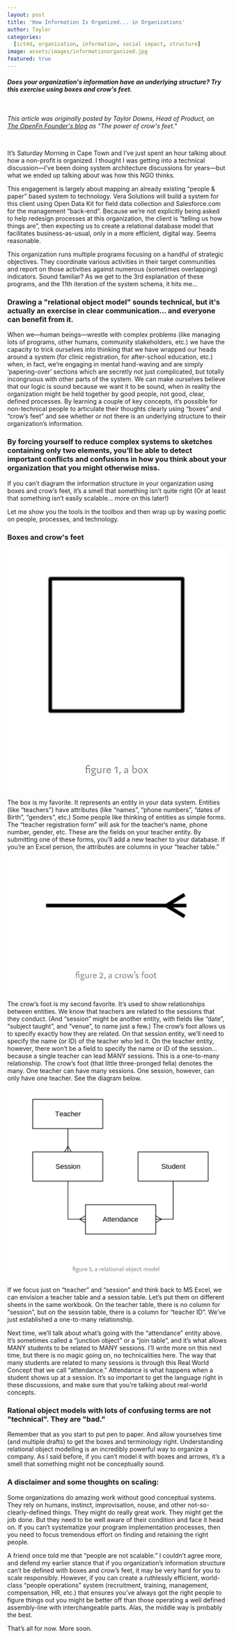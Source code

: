 ```yaml
---
layout: post
title: 'How Information Is Organized... in Organizations'
author: Taylor 
categories:
  [ict4d, organization, information, social impact, structure]
image: assets/images/informationorganized.jpg
featured: true
---
```


#### _Does your organization's information have an underlying structure? Try this exercise using boxes and crow's feet._

<br />

_This article was originally posted by Taylor Downs, Head of Product, on [The OpenFn Founder's blog](https://medium.com/@taylordowns2000/the-power-of-crow-s-feet-ca3dbb36625e) as "The power of crow's feet."_

<br />


It’s Saturday Morning in Cape Town and I’ve just spent an hour talking about how a non-profit is organized. I thought I was getting into a technical discussion—I’ve been doing system architecture discussions for years—but what we ended up talking about was how this NGO thinks.

This engagement is largely about mapping an already existing “people & paper” based system to technology. Vera Solutions will build a system for this client using Open Data Kit for field data collection and Salesforce.com for the management “back-end”. Because we’re not explicitly being asked to help redesign processes at this organization, the client is “telling us how things are”, then expecting us to create a relational database model that facilitates business-as-usual, only in a more efficient, digital way. Seems reasonable.

This organization runs multiple programs focusing on a handful of strategic objectives. They coordinate various activities in their target communities and report on those activities against numerous (sometimes overlapping) indicators. Sound familiar? As we get to the 3rd explanation of these programs, and the 11th iteration of the system schema, it hits me…

### Drawing a "relational object model" sounds technical, but it's actually an exercise in clear communication... and everyone can benefit from it. 

When we—human beings—wrestle with complex problems (like managing lots of programs, other humans, community stakeholders, etc.) we have the capacity to trick ourselves into thinking that we have wrapped our heads around a system (for clinic registration, for after-school education, etc.) when, in fact, we’re engaging in mental hand-waving and are simply ‘papering-over’ sections which are secretly not just complicated, but totally incongruous with other parts of the system. We can make ourselves believe that our logic is sound because we want it to be sound, when in reality the organization might be held together by good people, not good, clear, defined processes. By learning a couple of key concepts, it’s possible for non-technical people to articulate their thoughts clearly using “boxes” and “crow’s feet” and see whether or not there is an underlying structure to their organization’s information.

### By forcing yourself to reduce complex systems to sketches containing only two elements, you’ll be able to detect important conflicts and confusions in how you think about your organization that you might otherwise miss.

If you can’t diagram the information structure in your organization using boxes and crow’s feet, it’s a smell that something isn’t quite right (Or at least that something isn’t easily scalable… more on this later!)

Let me show you the tools in the toolbox and then wrap up by waxing poetic on people, processes, and technology.


### Boxes and crow's feet 

![](assets/images/box.png)

The box is my favorite. It represents an entity in your data system. Entities (like “teachers”) have attributes (like “names”, “phone numbers”, “dates of Birth”, “genders”, etc.) Some people like thinking of entities as simple forms. The “teacher registration form” will ask for the teacher’s name, phone number, gender, etc. These are the fields on your teacher entity. By submitting one of these forms, you’ll add a new teacher to your database. If you’re an Excel person, the attributes are columns in your “teacher table.”

![](assets/images/crowsfeet.png)

The crow’s foot is my second favorite. It’s used to show relationships between entities. We know that teachers are related to the sessions that they conduct. (And “session” might be another entity, with fields like “date”, “subject taught”, and “venue”, to name just a few.) The crow’s foot allows us to specify exactly how they are related. On that session entity, we’ll need to specify the name (or ID) of the teacher who led it. On the teacher entity, however, there won’t be a field to specify the name or ID of the session… because a single teacher can lead MANY sessions. This is a one-to-many relationship. The crow’s foot (that little three-pronged fella) denotes the many. One teacher can have many sessions. One session, however, can only have one teacher. See the diagram below.

![](assets/images/objectmodel.png)


If we focus just on “teacher” and “session” and think back to MS Excel, we can envision a teacher table and a session table. Let’s put them on different sheets in the same workbook. On the teacher table, there is no column for “session”, but on the session table, there is a column for “teacher ID”. We’ve just established a one-to-many relationship.

Next time, we’ll talk about what’s going with the “attendance” entity above. It’s sometimes called a “junction object” or a “join table”, and it’s what allows MANY students to be related to MANY sessions. I’ll write more on this next time, but there is no magic going on, no technicalities here. The way that many students are related to many sessions is through this Real World Concept that we call “attendance.” Attendance is what happens when a student shows up at a session. It’s so important to get the language right in these discussions, and make sure that you’re talking about real-world concepts.

### Rational object models with lots of confusing terms are not "technical". They are "bad."

Remember that as you start to put pen to paper. And allow yourselves time (and multiple drafts) to get the boxes and terminology right. Understanding relational object modelling is an incredibly powerful way to organize a company. As I said before, if you can’t model it with boxes and arrows, it’s a smell that something might not be conceptually sound.

### A disclaimer and some thoughts on scaling:

Some organizations do amazing work without good conceptual systems. They rely on humans, instinct, improvisation, nouse, and other not-so-clearly-defined things. They might do really great work. They might get the job done. But they need to be well aware of their condition and face it head on. If you can’t systematize your program implementation processes, then you need to focus tremendous effort on finding and retaining the right people.

A friend once told me that “people are not scalable.” I couldn’t agree more, and defend my earlier stance that if you organization’s information structure can’t be defined with boxes and crow’s feet, it may be very hard for you to scale responsibly. However, if you can create a ruthlessly efficient, world-class “people operations” system (recruitment, training, management, compensation, HR, etc.) that ensures you’ve always got the right people to figure things out you might be better off than those operating a well defined assembly-line with interchangeable parts. Alas, the middle way is probably the best.

That’s all for now. More soon.
